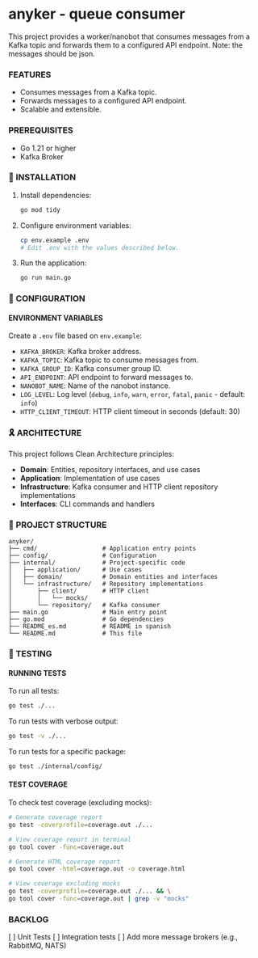 # anyker - queue consumer 

This project provides a worker/nanobot that consumes messages from a Kafka topic and forwards them to a configured API endpoint.
Note: the messages should be json.

### FEATURES

*   Consumes messages from a Kafka topic.
*   Forwards messages to a configured API endpoint.
*   Scalable and extensible.

### PREREQUISITES

*   Go 1.21 or higher
*   Kafka Broker

### 🚀 INSTALLATION

1.  Install dependencies:
    ```sh
    go mod tidy
    ```
2.  Configure environment variables:
    ```sh
    cp env.example .env
    # Edit .env with the values described below.
    ```
3.  Run the application:
    ```sh
    go run main.go
    ```

### 🔧 CONFIGURATION

#### ENVIRONMENT VARIABLES

Create a `.env` file based on `env.example`:

*   `KAFKA_BROKER`: Kafka broker address.
*   `KAFKA_TOPIC`: Kafka topic to consume messages from.
*   `KAFKA_GROUP_ID`: Kafka consumer group ID.
*   `API_ENDPOINT`: API endpoint to forward messages to.
*   `NANOBOT_NAME`: Name of the nanobot instance.
*   `LOG_LEVEL`: Log level (`debug`, `info`, `warn`, `error`, `fatal`, `panic` - default: `info`)
*   `HTTP_CLIENT_TIMEOUT`: HTTP client timeout in seconds (default: 30)

### 🎗️ ARCHITECTURE

This project follows Clean Architecture principles:

*   **Domain**: Entities, repository interfaces, and use cases
*   **Application**: Implementation of use cases
*   **Infrastructure**: Kafka consumer and HTTP client repository implementations
*   **Interfaces**: CLI commands and handlers

### 📁 PROJECT STRUCTURE

```
anyker/
├── cmd/                  # Application entry points
├── config/               # Configuration
├── internal/             # Project-specific code
│   ├── application/      # Use cases
│   ├── domain/           # Domain entities and interfaces
│   └── infrastructure/   # Repository implementations
│       ├── client/       # HTTP client
│       │   └── mocks/
│       └── repository/   # Kafka consumer
├── main.go               # Main entry point
├── go.mod                # Go dependencies
├── README_es.md          # README in spanish
└── README.md             # This file
```

### 🧪 TESTING

#### RUNNING TESTS

To run all tests:

```sh
go test ./...
```

To run tests with verbose output:

```sh
go test -v ./...
```

To run tests for a specific package:

```sh
go test ./internal/config/
```

#### TEST COVERAGE

To check test coverage (excluding mocks):

```sh
# Generate coverage report
go test -coverprofile=coverage.out ./...

# View coverage report in terminal
go tool cover -func=coverage.out

# Generate HTML coverage report
go tool cover -html=coverage.out -o coverage.html

# View coverage excluding mocks
go test -coverprofile=coverage.out ./... && \
go tool cover -func=coverage.out | grep -v "mocks"
```

### BACKLOG

[ ] Unit Tests
[ ] Integration tests
[ ] Add more message brokers (e.g., RabbitMQ, NATS)
